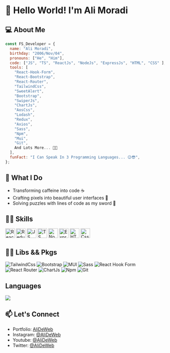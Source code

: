 # 👋 Hello World! I'm Ali Moradi

## 💻 About Me

```javascript
const FS_Developer = {
  name: "Ali Moradi",
  birthday: "2006/Nov/04",
  pronouns: ["He", "Him"],
  code: ["JS", "TS", "ReactJs", "NodeJs", "ExpressJs", "HTML", "CSS" ],
  tools: [
    "React-Hook-Form",
    "React-Bootstrap",
    "React-Router",
    "TailwindCss",
    "SweetAlert",
    "Bootstrap",
    "SwiperJs",
    "ChartJs",
    "AosCss",
    "Lodash",
    "Redux",
    "Axios",
    "Sass",
    "Npm",
    "Mui",
    "Git",
    And Lots More... 🐱‍💻
  ],
  funFact: "I Can Speak In 3 Programming Languages... 😉😎",
};
```

## 🚀 What I Do

- Transforming caffeine into code ☕
- Crafting pixels into beautiful user interfaces 🎨
- Solving puzzles with lines of code as my sword 🧩

## 👨‍💻 Skills

<img title="React" src="https://raw.githubusercontent.com/danielcranney/readme-generator/main/public/icons/skills/react-colored.svg" alt="React" width="30" /> <img title="redux" src="https://raw.githubusercontent.com/danielcranney/readme-generator/main/public/icons/skills/redux-colored.svg" alt="Redux" width="30" /> <img title="JS" src="https://raw.githubusercontent.com/danielcranney/readme-generator/main/public/icons/skills/javascript-colored.svg" alt="JS" width="30" /> <img title="TS" src="https://raw.githubusercontent.com/danielcranney/readme-generator/main/public/icons/skills/typescript-colored.svg" alt="TS" width="30" /> <img title="NodeJs" src="https://raw.githubusercontent.com/danielcranney/readme-generator/main/public/icons/skills/nodejs-colored.svg" alt="NodeJs" width="30" /> <img title="ExpressJs" src="https://raw.githubusercontent.com/danielcranney/readme-generator/main/public/icons/skills/express-colored.svg" alt="ExpressJs" width="30" /> <img title="HTML" src="https://raw.githubusercontent.com/danielcranney/readme-generator/main/public/icons/skills/html5-colored.svg" alt="HTML" width="30" /> <img title="CSS" src="https://raw.githubusercontent.com/danielcranney/readme-generator/main/public/icons/skills/css3-colored.svg" alt="Css" width="30" />

## 🐱‍🏍 Libs && Pkgs

<img title="TailwindCss" src="https://img.shields.io/badge/tailwindcss-%2338B2AC.svg?style=for-the-badge&logo=tailwind-css&logoColor=white"> <img title="Bootstrap" src="https://img.shields.io/badge/bootstrap-%238511FA.svg?style=for-the-badge&logo=bootstrap&logoColor=white"> <img title="MUI" src="https://img.shields.io/badge/MUI-%230081CB.svg?style=for-the-badge&logo=mui&logoColor=whitee"> <img title="Sass" src="https://img.shields.io/badge/SASS-hotpink.svg?style=for-the-badge&logo=SASS&logoColor=white"> <img title="React Hook Form" src="https://img.shields.io/badge/React%20Hook%20Form-%23EC5990.svg?style=for-the-badge&logo=reacthookform&logoColor=white"> <img title="React Router" src="https://img.shields.io/badge/React_Router-CA4245?style=for-the-badge&logo=react-router&logoColor=white"> <img title="ChartJs" src="https://img.shields.io/badge/chart.js-F5788D.svg?style=for-the-badge&logo=chart.js&logoColor=white"> <img title="Npm" src="https://img.shields.io/badge/NPM-%23CB3837.svg?style=for-the-badge&logo=npm&logoColor=white"> <img title="Git" src="https://img.shields.io/badge/git-%23F05033.svg?style=for-the-badge&logo=git&logoColor=white">

## Languages

<img src="https://github-readme-stats.vercel.app/api/top-langs/?username=alideweb&layout=compact&theme=react" />

## 📫 Let's Connect

- Portfolio: [AliDeWeb](https://alideweb.github.io/AliDeWeb/)
- Instagram: [@AliDeWeb](https://instagram.com/alideweb?igshid=MmVlMjlkMTBhMg==)
- Youtube: [@AliDeWeb](https://youtube.com/@AliDeWeb?si=Rzkzl24UJgt0PP0f)
- Twitter: [@AliDeWeb](https://x.com/AliDeWeb?s=09)
